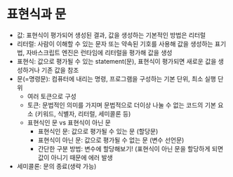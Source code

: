 # 표현식과 문

* 값: 표현식이 평가되어 생성된 결과, 값을 생성하는 기본적인 방법은 리터럴
* 리터럴: 사람이 이해할 수 있는 문자 또는 약속된 기호를 사용해 값을 생성하는 표기법, 자바스크립트 엔진은 런타임에 리터럴을 평가해 값을 생성
* 표현식: 값으로 평가될 수 있는 statement(문), 표현식이 평가되면 새로운 값을 생성하거나 기존 값을 참조
* 문(=명령문): 컴퓨터에 내리는 명령, 프로그램을 구성하는 기본 단위, 최소 실행 단위
  - 여러 토큰으로 구성
  - 토큰: 문법적인 의미를 가지며 문법적으로 더이상 나눌 수 없는 코드의 기본 요소 (키워드, 식별자, 리터럴, 세미콜론 등)
  - 표현식인 문 vs 표현식이 아닌 문
    - 표현식인 문: 값으로 평가될 수 있는 문 (할당문)
    - 표현식이 아닌 문: 값으로 평가될 수 없는 문 (변수 선언문)
    - 간단한 구분 방법: 변수에 할당해보기! (표현식이 아닌 문을 할당하게 되면 값이 아니기 때문에 에러 발생
* 세미콜론: 문의 종료(생략 가능)
